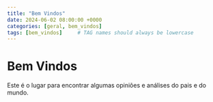 ```yaml
---
title: "Bem Vindos"
date: 2024-06-02 08:00:00 +0000
categories: [geral, bem_vindos]
tags: [bem_vindos]     # TAG names should always be lowercase
---
```



# Bem Vindos

Este é o lugar para encontrar algumas opiniões e análises do pais e do mundo.
